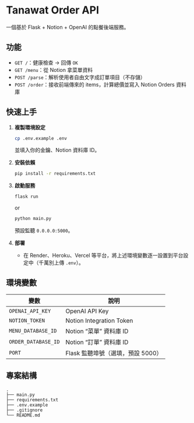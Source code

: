 # Tanawat Order API

一個基於 Flask + Notion + OpenAI 的點餐後端服務。

## 功能

- `GET /`：健康檢查 → 回傳 `OK`
- `GET /menu`：從 Notion 拿菜單資料
- `POST /parse`：解析使用者自由文字成訂單項目（不存儲）
- `POST /order`：接收前端傳來的 items，計算總價並寫入 Notion Orders 資料庫

## 快速上手

1. **複製環境設定**  
   ```bash
   cp .env.example .env
   ```
   並填入你的金鑰、Notion 資料庫 ID。

2. **安裝依賴**  
   ```bash
   pip install -r requirements.txt
   ```

3. **啟動服務**  
   ```bash
   flask run
   ```
   or
   ```bash
   python main.py
   ```
   預設監聽 `0.0.0.0:5000`。

4. **部署**  
   - 在 Render、Heroku、Vercel 等平台，將上述環境變數逐一設置到平台設定中（千萬別上傳 `.env`）。

## 環境變數

| 變數               | 說明                           |
|--------------------|--------------------------------|
| `OPENAI_API_KEY`   | OpenAI API Key                 |
| `NOTION_TOKEN`     | Notion Integration Token       |
| `MENU_DATABASE_ID` | Notion “菜單” 資料庫 ID         |
| `ORDER_DATABASE_ID`| Notion “訂單” 資料庫 ID         |
| `PORT`             | Flask 監聽埠號（選填，預設 5000）|

## 專案結構

```
.
├── main.py
├── requirements.txt
├── .env.example
├── .gitignore
└── README.md
```
